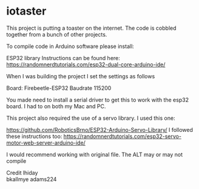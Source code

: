 # iotaster
This project is putting a toaster on the internet.  The code is cobbled together from a bunch of other projects.

To compile code in Arduino software please install:

ESP32 library
Instructions can be found here:
https://randomnerdtutorials.com/esp32-dual-core-arduino-ide/

When I was building the project I set the settings as follows

Board: Firebeetle-ESP32
Baudrate 115200

You made need to install a serial driver to get this to work with the esp32 board.  I had to on both my Mac and PC.

This project also required the use of a servo library.  I used this one:

https://github.com/RoboticsBrno/ESP32-Arduino-Servo-Library/
I followed these instructions too:
https://randomnerdtutorials.com/esp32-servo-motor-web-server-arduino-ide/

I would recommend working with original file.  The ALT may or may not compile

Credit 
 lhiday                                
 bkallmye
 adams224
 